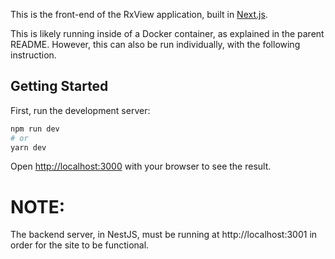 This is the front-end of the RxView application, built in [Next.js](https://nextjs.org).

This is likely running inside of a Docker container, as explained in the parent README. However, this can also be run individually, with the following instruction.
## Getting Started

First, run the development server:

```bash
npm run dev
# or
yarn dev
```

Open [http://localhost:3000](http://localhost:3000) with your browser to see the result.

# NOTE:
The backend server, in NestJS, must be running at http://localhost:3001 in order for the site to be functional.